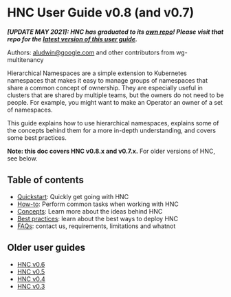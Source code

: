 # HNC User Guide v0.8 (and v0.7)

***[UPDATE MAY 2021]: HNC has graduated to its [own
repo](https://github.com/kubernetes-sigs/hierarchical-namespaces)! Please visit
that repo for the [latest version of this user
guide](https://github.com/kubernetes-sigs/hierarchical-namespaces/tree/master/docs/user-guide/README.md).***

Authors: aludwin@google.com and other contributors from wg-multitenancy

Hierarchical Namespaces are a simple extension to Kubernetes namespaces that
makes it easy to manage groups of namespaces that share a common concept of
ownership. They are especially useful in clusters that are shared by multiple
teams, but the owners do not need to be people. For example, you might want to
make an Operator an owner of a set of namespaces.

This guide explains how to use hierarchical namespaces, explains some of the
concepts behind them for a more in-depth understanding, and covers some best
practices.

**Note: this doc covers HNC v0.8.x and v0.7.x.** For older versions of HNC,
see below.

## Table of contents

* [Quickstart](quickstart.md): Quickly get going with HNC
* [How-to](how-to.md): Perform common tasks when working with HNC
* [Concepts](concepts.md): Learn more about the ideas behind HNC
* [Best practices](best-practices.md): learn about the best ways to deploy HNC
* [FAQs](faq.md): contact us, requirements, limitations and whatnot

## Older user guides

* [HNC v0.6](https://github.com/kubernetes-sigs/multi-tenancy/tree/hnc-v0.6/incubator/hnc/docs/user-guide)
* [HNC v0.5](https://github.com/kubernetes-sigs/multi-tenancy/tree/hnc-v0.5/incubator/hnc/docs/user-guide)
* [HNC v0.4](https://github.com/kubernetes-sigs/multi-tenancy/tree/hnc-v0.4/incubator/hnc/docs/user-guide)
* [HNC v0.3](https://docs.google.com/document/d/1XVVv1ha4j1WUaszu3mmlACeWPUJXbJhA6zntxswrsco)
